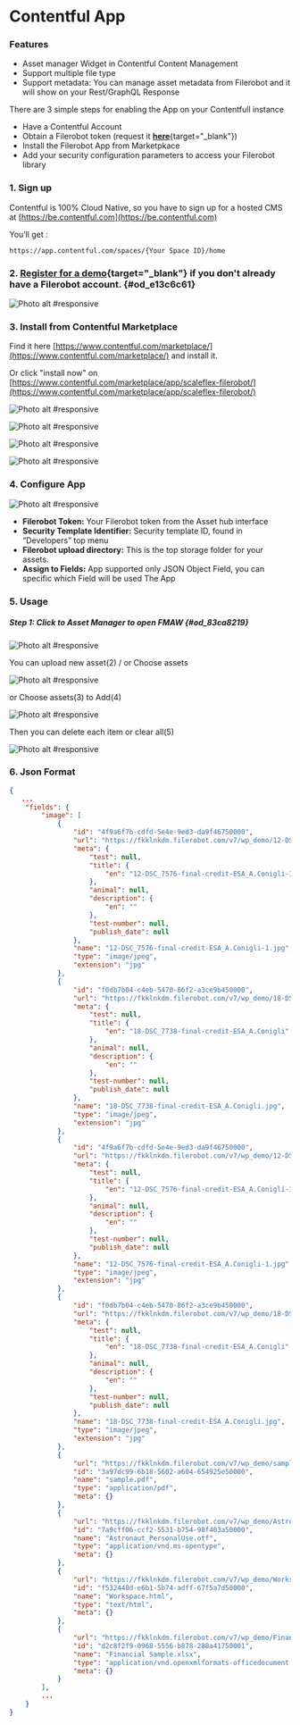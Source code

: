 Contentful App 
==================

### Features 

* Asset manager Widget in Contentful Content Management
* Support multiple file type
* Support metadata: You can manage asset metadata from Filerobot and it will show on your Rest/GraphQL Response

There are 3 simple steps for enabling the App on your Contentfull instance

* Have a Contentful Account
* Obtain a Filerobot token (request it [**here**](https://www.scaleflex.com/contact-us){target="_blank"})
* Install the Filerobot App from Marketpkace
* Add your security configuration parameters to access your Filerobot library

### 1. Sign up

Contentful is 100% Cloud Native, so you have to sign up for a hosted CMS at [https://be.contentful.com](https://be.contentful.com)

You’ll get :

``` 
https://app.contentful.com/spaces/{Your Space ID}/home
```

### 2. [Register for a demo](https://www.scaleflex.com/contact-us){target="_blank"} if you don't already have a Filerobot account. {#od_e13c6c61}

![Photo alt #responsive](./doc/imgs/1.png)

### 3. Install from Contentful Marketplace

Find it here [https://www.contentful.com/marketplace/](https://www.contentful.com/marketplace/) and install it.

Or click "install now" on [https://www.contentful.com/marketplace/app/scaleflex-filerobot/](https://www.contentful.com/marketplace/app/scaleflex-filerobot/)

![Photo alt #responsive](./doc/imgs/1.png)

![Photo alt #responsive](./doc/imgs/2.png)

![Photo alt #responsive](./doc/imgs/3.png)

![Photo alt #responsive](./doc/imgs/4.png)

### 4. Configure App

![Photo alt #responsive](./doc/imgs/6.png)

* **Filerobot Token:** Your Filerobot token from the Asset hub interface
* **Security Template Identifier:** Security template ID, found in “Developers” top menu
* **Filerobot upload directory:** This is the top storage folder for your assets.
* **Assign to Fields:** App supported only JSON Object Field, you can specific which Field will be used The App

### 5. Usage

##### Step 1: Click to Asset Manager to open FMAW {#od_83ca8219}

![Photo alt #responsive](./doc/imgs/7.png)


You can upload new asset(2) / or Choose assets

![Photo alt #responsive](./doc/imgs/8.png)


or Choose assets(3) to Add(4)

![Photo alt #responsive](./doc/imgs/9.png)


Then you can delete each item or clear all(5)

![Photo alt #responsive](./doc/imgs/10.png)


### 6. Json Format

```json 
{
   ...
    "fields": {
        "image": [
            {
                "id": "4f9a6f7b-cdfd-5e4e-9ed3-da9f46750000",
                "url": "https://fkklnkdm.filerobot.com/v7/wp_demo/12-DSC_7576-final-credit-ESA_A.Conigli-1.jpg",
                "meta": {
                    "test": null,
                    "title": {
                        "en": "12-DSC_7576-final-credit-ESA_A.Conigli-1"
                    },
                    "animal": null,
                    "description": {
                        "en": ""
                    },
                    "test-number": null,
                    "publish_date": null
                },
                "name": "12-DSC_7576-final-credit-ESA_A.Conigli-1.jpg",
                "type": "image/jpeg",
                "extension": "jpg"
            },
            {
                "id": "f0db7b04-c4eb-5470-86f2-a3ce9b450000",
                "url": "https://fkklnkdm.filerobot.com/v7/wp_demo/18-DSC_7738-final-credit-ESA_A.Conigli.jpg",
                "meta": {
                    "test": null,
                    "title": {
                        "en": "18-DSC_7738-final-credit-ESA_A.Conigli"
                    },
                    "animal": null,
                    "description": {
                        "en": ""
                    },
                    "test-number": null,
                    "publish_date": null
                },
                "name": "18-DSC_7738-final-credit-ESA_A.Conigli.jpg",
                "type": "image/jpeg",
                "extension": "jpg"
            },
            {
                "id": "4f9a6f7b-cdfd-5e4e-9ed3-da9f46750000",
                "url": "https://fkklnkdm.filerobot.com/v7/wp_demo/12-DSC_7576-final-credit-ESA_A.Conigli-1.jpg",
                "meta": {
                    "test": null,
                    "title": {
                        "en": "12-DSC_7576-final-credit-ESA_A.Conigli-1"
                    },
                    "animal": null,
                    "description": {
                        "en": ""
                    },
                    "test-number": null,
                    "publish_date": null
                },
                "name": "12-DSC_7576-final-credit-ESA_A.Conigli-1.jpg",
                "type": "image/jpeg",
                "extension": "jpg"
            },
            {
                "id": "f0db7b04-c4eb-5470-86f2-a3ce9b450000",
                "url": "https://fkklnkdm.filerobot.com/v7/wp_demo/18-DSC_7738-final-credit-ESA_A.Conigli.jpg",
                "meta": {
                    "test": null,
                    "title": {
                        "en": "18-DSC_7738-final-credit-ESA_A.Conigli"
                    },
                    "animal": null,
                    "description": {
                        "en": ""
                    },
                    "test-number": null,
                    "publish_date": null
                },
                "name": "18-DSC_7738-final-credit-ESA_A.Conigli.jpg",
                "type": "image/jpeg",
                "extension": "jpg"
            },
            {
                "url": "https://fkklnkdm.filerobot.com/v7/wp_demo/sample.pdf?func=proxy",
                "id": "3a97dc99-6b18-5602-a604-654925e50000",
                "name": "sample.pdf",
                "type": "application/pdf",
                "meta": {}
            },
            {
                "url": "https://fkklnkdm.filerobot.com/v7/wp_demo/Astronaut_PersonalUse.otf?func=proxy",
                "id": "7a9cff06-ccf2-5531-b754-98f403a50000",
                "name": "Astronaut_PersonalUse.otf",
                "type": "application/vnd.ms-opentype",
                "meta": {}
            },
            {
                "url": "https://fkklnkdm.filerobot.com/v7/wp_demo/Workspace.html?func=proxy",
                "id": "f532448d-e6b1-5b74-adff-67f5a7d50000",
                "name": "Workspace.html",
                "type": "text/html",
                "meta": {}
            },
            {
                "url": "https://fkklnkdm.filerobot.com/v7/wp_demo/Financial+Sample.xlsx?func=proxy",
                "id": "d2c8f2f9-0968-5556-b878-288a41750001",
                "name": "Financial Sample.xlsx",
                "type": "application/vnd.openxmlformats-officedocument.spreadsheetml.sheet",
                "meta": {}
            }
        ],
        ...
    }
}
```